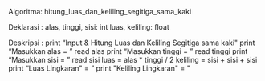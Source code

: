 Algoritma: hitung_luas_dan_keliling_segitiga_sama_kaki

Deklarasi :
alas, tinggi, sisi: int
luas, keliling: float

Deskripsi :
print “Input & Hitung Luas dan Keliling Segitiga sama kaki"
print “Masukkan alas = ”
read alas
print “Masukkan tinggi = ”
read tinggi
print “Masukkan sisi = ”
read sisi
luas = alas * tinggi / 2
keliling = sisi + sisi + sisi
print “Luas Lingkaran" = ”
print "Keliling Lingkaran" = "               
